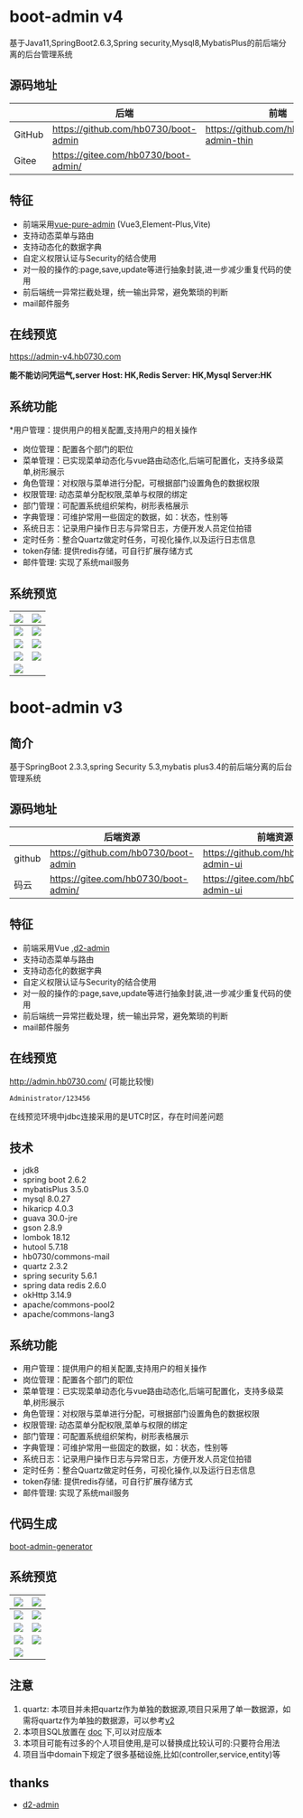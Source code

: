 # boot-admin v4
基于Java11,SpringBoot2.6.3,Spring security,Mysql8,MybatisPlus的前后端分离的后台管理系统

## 源码地址
|| 后端     | 前端                                    |
|--------|---------------------------------------|----|
| GitHub | https://github.com/hb0730/boot-admin  |https://github.com/hb0730/pure-admin-thin|
| Gitee  | 	https://gitee.com/hb0730/boot-admin/ |

## 特征
* 前端采用[vue-pure-admin](https://github.com/xiaoxian521/vue-pure-admin) (Vue3,Element-Plus,Vite)
* 支持动态菜单与路由
* 支持动态化的数据字典
* 自定义权限认证与Security的结合使用
* 对一般的操作的:page,save,update等进行抽象封装,进一步减少重复代码的使用
* 前后端统一异常拦截处理，统一输出异常，避免繁琐的判断
* mail邮件服务

## 在线预览
https://admin-v4.hb0730.com 

**能不能访问凭运气,server Host: HK,Redis Server: HK,Mysql Server:HK**

## 系统功能
*用户管理：提供用户的相关配置,支持用户的相关操作
* 岗位管理：配置各个部门的职位
* 菜单管理：已实现菜单动态化与vue路由动态化,后端可配置化，支持多级菜单,树形展示
* 角色管理：对权限与菜单进行分配，可根据部门设置角色的数据权限
* 权限管理: 动态菜单分配权限,菜单与权限的绑定
* 部门管理：可配置系统组织架构，树形表格展示
* 字典管理：可维护常用一些固定的数据，如：状态，性别等
* 系统日志：记录用户操作日志与异常日志，方便开发人员定位拍错 
* 定时任务：整合Quartz做定时任务，可视化操作,以及运行日志信息
* token存储: 提供redis存储，可自行扩展存储方式
* 邮件管理: 实现了系统mail服务

## 系统预览
|<img src="https://raw.githubusercontent.com/hb0730/boot-admin-ui/v3/docs/view/boot-admin_v3_1.png">|<img src="https://raw.githubusercontent.com/hb0730/boot-admin-ui/v3/docs/view/boot-admin_v3_2.png">|
|----|----|
|<img src="https://raw.githubusercontent.com/hb0730/boot-admin-ui/v3/docs/view/boot-admin_v3_3.png">|<img src="https://raw.githubusercontent.com/hb0730/boot-admin-ui/v3/docs/view/boot-admin_v3_4.png">|
|<img src="https://raw.githubusercontent.com/hb0730/boot-admin-ui/v3/docs/view/boot-admin_v3_5.png">|<img src="https://raw.githubusercontent.com/hb0730/boot-admin-ui/v3/docs/view/boot-admin_v3_6.png">|
|<img src="https://raw.githubusercontent.com/hb0730/boot-admin-ui/v3/docs/view/boot-admin_v3_7.png">|<img src="https://raw.githubusercontent.com/hb0730/boot-admin-ui/v3/docs/view/boot-admin_v3_8.png">|
|<img src="https://raw.githubusercontent.com/hb0730/boot-admin-ui/v3/docs/view/boot-admin_v3_9.png">||



# boot-admin v3
## 简介
基于SpringBoot 2.3.3,spring Security 5.3,mybatis plus3.4的前后端分离的后台管理系统
## 源码地址
||后端资源|前端资源|
|----|----|----|
|github|https://github.com/hb0730/boot-admin|https://github.com/hb0730/boot-admin-ui|
|码云|https://gitee.com/hb0730/boot-admin/|https://gitee.com/hb0730/boot-admin-ui| 
## 特征
+ 前端采用Vue ,[d2-admin](https://github.com/d2-projects/d2-admin)
+ 支持动态菜单与路由
+ 支持动态化的数据字典
+ 自定义权限认证与Security的结合使用
+ 对一般的操作的:page,save,update等进行抽象封装,进一步减少重复代码的使用
+ 前后端统一异常拦截处理，统一输出异常，避免繁琐的判断
+ mail邮件服务
## 在线预览
http://admin.hb0730.com/  (可能比较慢)

`Administrator/123456`

在线预览环境中jdbc连接采用的是UTC时区，存在时间差问题
## 技术
* jdk8
* spring boot 2.6.2
* mybatisPlus 3.5.0
* mysql 8.0.27
* hikaricp 4.0.3
* guava 30.0-jre
* gson 2.8.9
* lombok 18.12
* hutool 5.7.18
* hb0730/commons-mail
* quartz 2.3.2
* spring security 5.6.1
* spring data redis 2.6.0
* okHttp 3.14.9
* apache/commons-pool2
* apache/commons-lang3

## 系统功能
+ 用户管理：提供用户的相关配置,支持用户的相关操作
+ 岗位管理：配置各个部门的职位
+ 菜单管理：已实现菜单动态化与vue路由动态化,后端可配置化，支持多级菜单,树形展示
+ 角色管理：对权限与菜单进行分配，可根据部门设置角色的数据权限
+ 权限管理: 动态菜单分配权限,菜单与权限的绑定
+ 部门管理：可配置系统组织架构，树形表格展示
+ 字典管理：可维护常用一些固定的数据，如：状态，性别等
+ 系统日志：记录用户操作日志与异常日志，方便开发人员定位拍错
+ 定时任务：整合Quartz做定时任务，可视化操作,以及运行日志信息
+ token存储: 提供redis存储，可自行扩展存储方式
+ 邮件管理: 实现了系统mail服务
## 代码生成
[boot-admin-generator](https://github.com/hb0730/boot-admin-generator)

## 系统预览
|<img src="https://raw.githubusercontent.com/hb0730/boot-admin-ui/v3/docs/view/boot-admin_v3_1.png">|<img src="https://raw.githubusercontent.com/hb0730/boot-admin-ui/v3/docs/view/boot-admin_v3_2.png">|
|----|----|
|<img src="https://raw.githubusercontent.com/hb0730/boot-admin-ui/v3/docs/view/boot-admin_v3_3.png">|<img src="https://raw.githubusercontent.com/hb0730/boot-admin-ui/v3/docs/view/boot-admin_v3_4.png">|
|<img src="https://raw.githubusercontent.com/hb0730/boot-admin-ui/v3/docs/view/boot-admin_v3_5.png">|<img src="https://raw.githubusercontent.com/hb0730/boot-admin-ui/v3/docs/view/boot-admin_v3_6.png">|
|<img src="https://raw.githubusercontent.com/hb0730/boot-admin-ui/v3/docs/view/boot-admin_v3_7.png">|<img src="https://raw.githubusercontent.com/hb0730/boot-admin-ui/v3/docs/view/boot-admin_v3_8.png">|
|<img src="https://raw.githubusercontent.com/hb0730/boot-admin-ui/v3/docs/view/boot-admin_v3_9.png">||
## 注意
1. quartz: 本项目并未把quartz作为单独的数据源,项目只采用了单一数据源，如需将quartz作为单独的数据源，可以参考[v2](https://github.com/hb0730/boot-admin/blob/v2/src/main/java/com/hb0730/boot/admin/configuration/DataSourceConfiguration.java)
2. 本项目SQL放置在 [doc](https://github.com/hb0730/boot-admin/tree/v3/doc/sql) 下,可以对应版本
3. 本项目可能有过多的个人项目使用,是可以替换成比较认可的:只要符合用法
4. 项目当中domain下规定了很多基础设施,比如(controller,service,entity)等

## thanks
+ [d2-admin](https://github.com/d2-projects/d2-admin)
